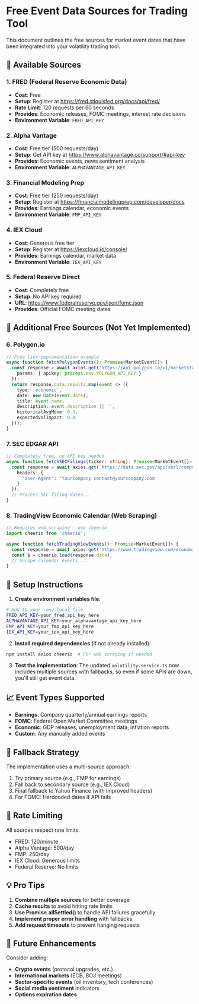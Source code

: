 # Free Event Data Sources for Trading Tool

This document outlines the free sources for market event dates that have been integrated into your volatility trading tool.

## 🔗 Available Sources

### 1. **FRED (Federal Reserve Economic Data)**
- **Cost**: Free
- **Setup**: Register at https://fred.stlouisfed.org/docs/api/fred/
- **Rate Limit**: 120 requests per 60 seconds
- **Provides**: Economic releases, FOMC meetings, interest rate decisions
- **Environment Variable**: `FRED_API_KEY`

### 2. **Alpha Vantage**
- **Cost**: Free tier (500 requests/day)
- **Setup**: Get API key at https://www.alphavantage.co/support/#api-key
- **Provides**: Economic events, news sentiment analysis
- **Environment Variable**: `ALPHAVANTAGE_API_KEY`

### 3. **Financial Modeling Prep**
- **Cost**: Free tier (250 requests/day)
- **Setup**: Register at https://financialmodelingprep.com/developer/docs
- **Provides**: Earnings calendar, economic events
- **Environment Variable**: `FMP_API_KEY`

### 4. **IEX Cloud**
- **Cost**: Generous free tier
- **Setup**: Register at https://iexcloud.io/console/
- **Provides**: Earnings calendar, market data
- **Environment Variable**: `IEX_API_KEY`

### 5. **Federal Reserve Direct**
- **Cost**: Completely free
- **Setup**: No API key required
- **URL**: https://www.federalreserve.gov/json/fomc.json
- **Provides**: Official FOMC meeting dates

## 🚀 Additional Free Sources (Not Yet Implemented)

### 6. **Polygon.io**
```typescript
// Free tier implementation example
async function fetchPolygonEvents(): Promise<MarketEvent[]> {
  const response = await axios.get('https://api.polygon.io/v1/marketstatus/upcoming', {
    params: { apikey: process.env.POLYGON_API_KEY }
  });
  return response.data.results.map(event => ({
    type: 'economic',
    date: new Date(event.date),
    title: event.name,
    description: event.description || '',
    historicalAvgMove: 0.5,
    expectedVolImpact: 0.8
  }));
}
```

### 7. **SEC EDGAR API**
```typescript
// Completely free, no API key needed
async function fetchSECFilings(ticker: string): Promise<MarketEvent[]> {
  const response = await axios.get(`https://data.sec.gov/api/xbrl/companyfacts/CIK${ticker}.json`, {
    headers: {
      'User-Agent': 'YourCompany contact@yourcompany.com'
    }
  });
  // Process SEC filing dates...
}
```

### 8. **TradingView Economic Calendar** (Web Scraping)
```typescript
// Requires web scraping - use cheerio
import cheerio from 'cheerio';

async function fetchTradingViewEvents(): Promise<MarketEvent[]> {
  const response = await axios.get('https://www.tradingview.com/economic-calendar/');
  const $ = cheerio.load(response.data);
  // Scrape calendar events...
}
```

## 🔧 Setup Instructions

1. **Create environment variables file**:
```bash
# Add to your .env.local file
FRED_API_KEY=your_fred_api_key_here
ALPHAVANTAGE_API_KEY=your_alphavantage_api_key_here
FMP_API_KEY=your_fmp_api_key_here
IEX_API_KEY=your_iex_api_key_here
```

2. **Install required dependencies** (if not already installed):
```bash
npm install axios cheerio  # For web scraping if needed
```

3. **Test the implementation**:
The updated `volatility.service.ts` now includes multiple sources with fallbacks, so even if some APIs are down, you'll still get event data.

## 📈 Event Types Supported

- **Earnings**: Company quarterly/annual earnings reports
- **FOMC**: Federal Open Market Committee meetings
- **Economic**: GDP releases, unemployment data, inflation reports
- **Custom**: Any manually added events

## 🔄 Fallback Strategy

The implementation uses a multi-source approach:
1. Try primary source (e.g., FMP for earnings)
2. Fall back to secondary source (e.g., IEX Cloud)
3. Final fallback to Yahoo Finance (with improved headers)
4. For FOMC: Hardcoded dates if API fails

## 🚫 Rate Limiting

All sources respect rate limits:
- FRED: 120/minute
- Alpha Vantage: 500/day
- FMP: 250/day
- IEX Cloud: Generous limits
- Federal Reserve: No limits

## 💡 Pro Tips

1. **Combine multiple sources** for better coverage
2. **Cache results** to avoid hitting rate limits
3. **Use Promise.allSettled()** to handle API failures gracefully
4. **Implement proper error handling** with fallbacks
5. **Add request timeouts** to prevent hanging requests

## 🔮 Future Enhancements

Consider adding:
- **Crypto events** (protocol upgrades, etc.)
- **International markets** (ECB, BOJ meetings)
- **Sector-specific events** (oil inventory, tech conferences)
- **Social media sentiment** indicators
- **Options expiration dates** 